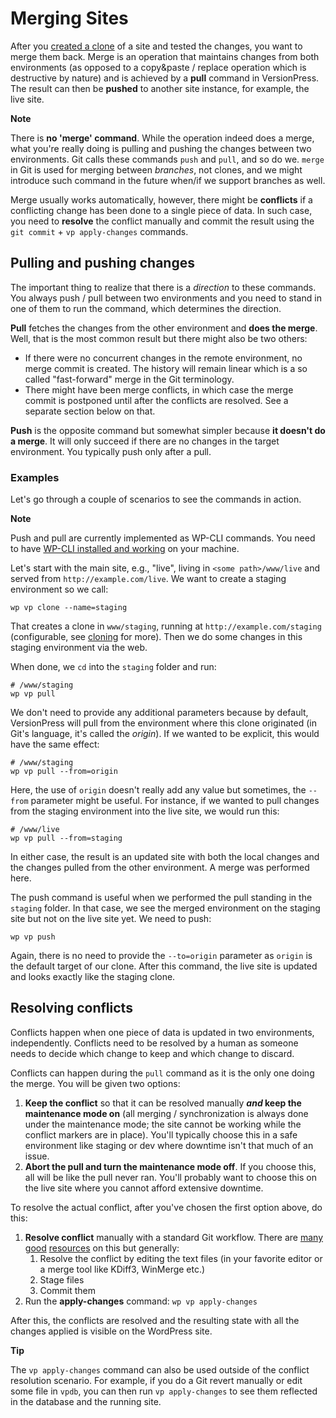 # Merging Sites

After you [created a clone](./cloning) of a site and tested the changes, you want to merge them back. Merge is an operation that maintains changes from both environments (as opposed to a copy&paste / replace operation which is destructive by nature) and is achieved by a **pull** command in VersionPress. The result can then be **pushed** to another site instance, for example, the live site.

<div class="note">
 
  **Note**
   
  There is **no 'merge' command**. While the operation indeed does a merge, what you're really doing is pulling and pushing the changes between two environments. Git calls these commands `push` and `pull`, and so do we. `merge` in Git is used for merging between *branches*, not clones, and we might introduce such command in the future when/if we support branches as well.
 
</div>

Merge usually works automatically, however, there might be **conflicts** if a conflicting change has been done to a single piece of data. In such case, you need to **resolve** the conflict manually and commit the result using the `git commit` + `vp apply-changes` commands.


## Pulling and pushing changes

The important thing to realize that there is a *direction* to these commands. You always push / pull between two environments and you need to stand in one of them to run the command, which determines the direction.

**Pull** fetches the changes from the other environment and **does the merge**. Well, that is the most common result but there might also be two others:

 - If there were no concurrent changes in the remote environment, no merge commit is created. The history will remain linear which is a so called "fast-forward" merge in the Git terminology.
 - There might have been merge conflicts, in which case the merge commit is postponed until after the conflicts are resolved. See a separate section below on that.

**Push** is the opposite command but somewhat simpler because **it doesn't do a merge**. It will only succeed if there are no changes in the target environment. You typically push only after a pull.


### Examples

Let's go through a couple of scenarios to see the commands in action.

<div class="note">
 
  **Note**
   
  Push and pull are currently implemented as WP-CLI commands. You need to have [WP-CLI installed and working](../feature-focus/wp-cli) on your machine.
 
</div>

Let's start with the main site, e.g., "live", living in `<some path>/www/live` and served from `http://example.com/live`. We want to create a staging environment so we call:

    wp vp clone --name=staging

That creates a clone in `www/staging`, running at `http://example.com/staging` (configurable, see [cloning](./cloning) for more). Then we do some changes in this staging environment via the web.

When done, we `cd` into the `staging` folder and run:

    # /www/staging
    wp vp pull

We don't need to provide any additional parameters because by default, VersionPress will pull from the environment where this clone originated (in Git's language, it's called the *origin*). If we wanted to be explicit, this would have the same effect:

    # /www/staging
    wp vp pull --from=origin

Here, the use of `origin` doesn't really add any value but sometimes, the `--from` parameter might be useful. For instance, if we wanted to pull changes from the staging environment into the live site, we would run this:

    # /www/live
    wp vp pull --from=staging

In either case, the result is an updated site with both the local changes and the changes pulled from the other environment. A merge was performed here.

The push command is useful when we performed the pull standing in the `staging` folder. In that case, we see the merged environment on the staging site but not on the live site yet. We need to push:

    wp vp push

Again, there is no need to provide the `--to=origin` parameter as `origin` is the default target of our clone. After this command, the live site is updated and looks exactly like the staging clone.



## Resolving conflicts

Conflicts happen when one piece of data is updated in two environments, independently. Conflicts need to be resolved by a human as someone needs to decide which change to keep and which change to discard.

Conflicts can happen during the `pull` command as it is the only one doing the merge. You will be given two options:

 1. **Keep the conflict** so that it can be resolved manually ***and* keep the maintenance mode on** (all merging / synchronization is always done under the maintenance mode; the site cannot be working while the conflict markers are in place). You'll typically choose this in a safe environment like staging or dev where downtime isn't that much of an issue.
 2. **Abort the pull and turn the maintenance mode off**. If you choose this, all will be like the pull never ran. You'll probably want to choose this on the live site where you cannot afford extensive downtime.


To resolve the actual conflict, after you've chosen the first option above, do this:

 1. **Resolve conflict** manually with a standard Git workflow. There are [many](http://githowto.com/resolving_conflicts) [good](https://help.github.com/articles/resolving-a-merge-conflict-from-the-command-line/) [resources](https://www.atlassian.com/git/tutorials/using-branches/git-merge) on this but generally:
      1. Resolve the conflict by editing the text files (in your favorite editor or a merge tool like KDiff3, WinMerge etc.)
      2. Stage files
      3. Commit them
 2. Run the **apply-changes** command: `wp vp apply-changes`

After this, the conflicts are resolved and the resulting state with all the changes applied is visible on the WordPress site.

<div class="tip">
 
  **Tip**
   
  The `vp apply-changes` command can also be used outside of the conflict resolution scenario. For example, if you do a Git revert manually or edit some file in `vpdb`, you can then run `vp apply-changes` to see them reflected in the database and the running site. 
 
</div>
